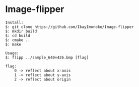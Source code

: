 # Image-flipper

    Install:
    $: git clone https://github.com/IkayImonoko/Image-flipper
    $: mkdir build
    $: cd build
    $: cmake ..
    $: make

    Usage:
    $: flipp ../sample_640×426.bmp [flag]
    
    flag:
        0 -> reflect about x-axis
        1 -> reflect about y-axis
        2 -> reflect about origin
